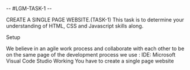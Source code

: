 --  #LGM-TASK-1  --



CREATE A SINGLE PAGE WEBSITE.(TASK-1)
This task is to determine your understanding of HTML, CSS and Javascript skills along.

Setup

We believe in an agile work process and collaborate with each other to be on the same page of the development process we use : IDE: Microsoft Visual Code Studio Working You have to create a single page website
